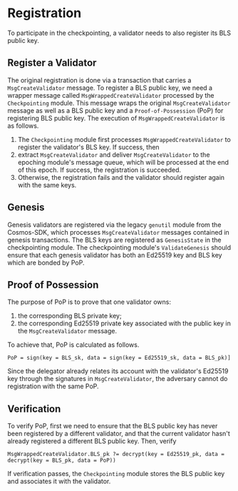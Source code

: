 # Registration

To participate in the checkpointing, a validator needs to also register its BLS public key.

## Register a Validator

The original registration is done via a transaction that carries a `MsgCreateValidator` message.
To register a BLS public key, we need a wrapper message called `MsgWrappedCreateValidator` processed by the `Checkpointing` module.
This message wraps the original `MsgCreateValidator` message as well as a BLS public key and a `Proof-of-Possession` (PoP) for registering BLS public key.
The execution of `MsgWrappedCreateValidator` is as follows.

1. The `Checkpointing` module first processes `MsgWrappedCreateValidator` to register the validator's BLS key. If success, then
2. extract `MsgCreateValidator` and deliver `MsgCreateValidator` to the epoching module's message queue, which will be processed at the end of this epoch. If success, the registration is succeeded.
3. Otherwise, the registration fails and the validator should register again with the same keys.

## Genesis

Genesis validators are registered via the legacy `genutil` module from the Cosmos-SDK, which processes `MsgCreateValidator` messages contained in genesis transactions.
The BLS keys are registered as `GenesisState` in the checkpointing module.
The checkpointing module's `ValidateGenesis` should ensure that each genesis validator has both an Ed25519 key and BLS key which are bonded by PoP.

## Proof of Possession

The purpose of PoP is to prove that one validator owns:
1. the corresponding BLS private key;
2. the corresponding Ed25519 private key associated with the public key in the `MsgCreateValidator` message.

To achieve that, PoP is calculated as follows.

`PoP = sign(key = BLS_sk, data = sign(key = Ed25519_sk, data = BLS_pk)]`

Since the delegator already relates its account with the validator's Ed25519 key through the signatures in `MsgCreateValidator`, the adversary cannot do registration with the same PoP.

## Verification

To verify PoP, first we need to ensure that the BLS public key has never been registered by a different validator,
and that the current validator hasn't already registered a different BLS public key. Then, verify

```
MsgWrappedCreateValidator.BLS_pk ?= decrypt(key = Ed25519_pk, data = decrypt(key = BLS_pk, data = PoP))
```

If verification passes, the `Checkpointing` module stores the BLS public key and associates it with the validator.
